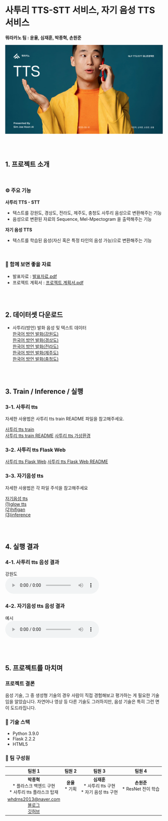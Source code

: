 # 사투리 TTS-STT 서비스, 자기 음성 TTS 서비스

**뭐라카노 팀 : 윤율, 심재훈, 박종혁, 손원준**  


![](./src/images/image_01.png)

<br>
<br>

## 1. 프로젝트 소개

<br>

### ⚙️ 주요 기능  

**사투리 TTS - STT**  
* 텍스트를 강원도, 경상도, 전라도, 제주도, 충청도 사투리 음성으로 변환해주는 기능  
* 음성으로 변환된 자료의 Sequence, Mel-Mpectogram 을 출력해주는 기능  

**자기 음성 TTS**  
* 텍스트를 학습된 음성(자신 혹은 특정 타인의 음성 가능)으로 변환해주는 기능  

<br>

### 📁 함께 보면 좋을 자료  

* 발표자료 : [발표자료.pdf](./presentation_with_script.pdf)  
* 프로젝트 계획서 : [프로젝트 계획서.pdf](./src/pm/plan.pdf)  

<br>
<br>

## 2. 데이터셋 다운로드

* 사투리(방언) 발화 음성 및 텍스트 데이터  
[한국어 방언 발화(강원도)](https://aihub.or.kr/aihubdata/data/view.do?currMenu=115&topMenu=100&aihubDataSe=realm&dataSetSn=118)  
[한국어 방언 발화(경상도)](https://aihub.or.kr/aihubdata/data/view.do?currMenu=115&topMenu=100&aihubDataSe=realm&dataSetSn=119)  
[한국어 방언 발화(전라도)](https://aihub.or.kr/aihubdata/data/view.do?currMenu=115&topMenu=100&aihubDataSe=realm&dataSetSn=120)  
[한국어 방언 발화(제주도)](https://aihub.or.kr/aihubdata/data/view.do?currMenu=115&topMenu=100&aihubDataSe=realm&dataSetSn=121)  
[한국어 방언 발화(충청도)](https://aihub.or.kr/aihubdata/data/view.do?currMenu=115&topMenu=100&aihubDataSe=realm&dataSetSn=122)


<br>
<br>

## 3. Train / Inference / 실행  

### 3-1. 사투리 tts  

자세한 사용법은 사투리 tts train README 파일을 참고해주세요.  

[사투리 tts train](./satoori_tts_train/)  
[사투리 tts train README](./satoori_tts_train/README.md)
[사투리 tts 가상환경](./satoori_tts_train/satoori.yaml)

### 3-2. 사투리 tts Flask Web  

[사투리 tts Flask Web](./satoori_tts_web/)
[사투리 tts Flask Web README](./satoori_tts_web/README.md)

###  3-3. 자기음성 tts  

자세한 사용법은 각 파일 주석을 참고해주세요  

[자기음성 tts](./custom_tts/)  
[(1)glow tts](./custom_tts/train-glowtts-v2.ipynb)  
[(2)hifigan](./custom_tts/train_hifigan_v2.ipynb)  
[(3)inference](./custom_tts/infer_v2.ipynb)  

<br>
<br>

## 4. 실행 결과  

### 4-1. 사투리 tts 음성 결과  

강원도  
![](./src/result/gangwon_human_destroying.wav)  

### 4-2. 자기음성 tts 음성 결과  

예시  
![](./src/result/2.wav)



<br>
<br>

## 5. 프로젝트를 마치며

### 프로젝트 결론  

음성 기술, 그 중 생성형 기술의 경우 사람이 직접 경험해보고 평가하는 게 필요한 기술임을 알았습니다. 자연어나 영상 등 다른 기술도 그러하지만, 음성 기술은 특히 그런 면이 도드라집니다.  


### 🔨 기술 스택  
- Python 3.9.0  
- Flask 2.2.2  
- HTML5  

### 👥 팀 구성원

|팀원 1|팀원 2|팀원 3|팀원 4|
|:---:|:---:|:---:|:---:|
|<center><strong>박종혁</strong><br>* 플라스크 백엔드 구현<br>* 사투리 tts 플라스크 탑재</center>|<strong>윤율</strong><br>* 기획|<strong>심재훈</strong><br>* 사투리 tts 구현<br>* 자기 음성 tts 구현|<strong>손원준</strong><br>* ResNet 전이 학습|
|whdrns2013@naver.com<br>[블로그](https://whdrns2013.github.io/)<br>[깃허브](https://github.com/whdrns2013/)|||

<br>
<br>
